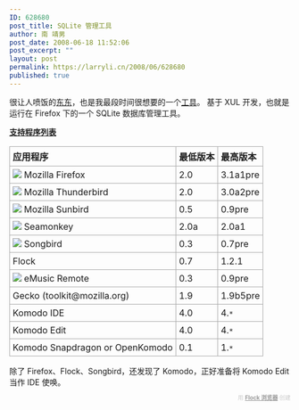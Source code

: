 ```yaml
---
ID: 628680
post_title: SQLite 管理工具
author: 南 靖男
post_date: 2008-06-18 11:52:06
post_excerpt: ""
layout: post
permalink: https://larryli.cn/2008/06/628680
published: true
---
```

很让人喷饭的<a href="http://code.google.com/p/sqlite-manager/">东东</a>，也是我最段时间很想要的一个<a href="https://addons.mozilla.org/zh-CN/firefox/addon/5817">工具</a>。
基于 XUL 开发，也就是运行在 Firefox 下的一个 SQLite 数据库管理工具。

<a href="http://code.google.com/p/sqlite-manager/wiki/SupportedApplications"><strong>支持程序列表</strong></a>
<table>
<tr>
<td style="border: 1px solid #aaaaaa; padding: 5px"><strong>应用程序</strong></td>
<td style="border: 1px solid #aaaaaa; padding: 5px"><strong>最低版本</strong></td>
<td style="border: 1px solid #aaaaaa; padding: 5px"><strong>最高版本</strong></td>
</tr>
<tr>
<td style="border: 1px solid #aaaaaa; padding: 5px"><img src="http://sqlite-manager.googlecode.com/files/firefox.png" /> Mozilla Firefox</td>
<td style="border: 1px solid #aaaaaa; padding: 5px">2.0</td>
<td style="border: 1px solid #aaaaaa; padding: 5px">3.1a1pre</td>
</tr>
<tr>
<td style="border: 1px solid #aaaaaa; padding: 5px"><img src="http://sqlite-manager.googlecode.com/files/thunderbird.png" /> Mozilla Thunderbird</td>
<td style="border: 1px solid #aaaaaa; padding: 5px">2.0</td>
<td style="border: 1px solid #aaaaaa; padding: 5px">3.0a2pre</td>
</tr>
<tr>
<td style="border: 1px solid #aaaaaa; padding: 5px"><img src="http://sqlite-manager.googlecode.com/files/sunbird.png" /> Mozilla Sunbird</td>
<td style="border: 1px solid #aaaaaa; padding: 5px">0.5</td>
<td style="border: 1px solid #aaaaaa; padding: 5px">0.9pre</td>
</tr>
<tr>
<td style="border: 1px solid #aaaaaa; padding: 5px"><img src="http://sqlite-manager.googlecode.com/files/seamonkey.png" /> Seamonkey</td>
<td style="border: 1px solid #aaaaaa; padding: 5px">2.0a</td>
<td style="border: 1px solid #aaaaaa; padding: 5px">2.0a1</td>
</tr>
<tr>
<td style="border: 1px solid #aaaaaa; padding: 5px"><img src="http://sqlite-manager.googlecode.com/files/songbird.png" /> Songbird</td>
<td style="border: 1px solid #aaaaaa; padding: 5px">0.3</td>
<td style="border: 1px solid #aaaaaa; padding: 5px">0.7pre</td>
</tr>
<tr>
<td style="border: 1px solid #aaaaaa; padding: 5px">Flock</td>
<td style="border: 1px solid #aaaaaa; padding: 5px">0.7</td>
<td style="border: 1px solid #aaaaaa; padding: 5px">1.2.1</td>
</tr>
<tr>
<td style="border: 1px solid #aaaaaa; padding: 5px"><img src="http://sqlite-manager.googlecode.com/files/emusic.png" /> eMusic Remote</td>
<td style="border: 1px solid #aaaaaa; padding: 5px">0.3</td>
<td style="border: 1px solid #aaaaaa; padding: 5px">0.9pre</td>
</tr>
<tr>
<td style="border: 1px solid #aaaaaa; padding: 5px">Gecko (toolkit@mozilla.org)</td>
<td style="border: 1px solid #aaaaaa; padding: 5px">1.9</td>
<td style="border: 1px solid #aaaaaa; padding: 5px">1.9b5pre</td>
</tr>
<tr>
<td style="border: 1px solid #aaaaaa; padding: 5px">Komodo IDE</td>
<td style="border: 1px solid #aaaaaa; padding: 5px">4.0</td>
<td style="border: 1px solid #aaaaaa; padding: 5px">4.<tt>*</tt></td>
</tr>
<tr>
<td style="border: 1px solid #aaaaaa; padding: 5px">Komodo Edit</td>
<td style="border: 1px solid #aaaaaa; padding: 5px">4.0</td>
<td style="border: 1px solid #aaaaaa; padding: 5px">4.<tt>*</tt></td>
</tr>
<tr>
<td style="border: 1px solid #aaaaaa; padding: 5px">Komodo Snapdragon or OpenKomodo</td>
<td style="border: 1px solid #aaaaaa; padding: 5px">0.1</td>
<td style="border: 1px solid #aaaaaa; padding: 5px">1.<tt>*</tt></td>
</tr>
</table>
除了 Firefox、Flock、Songbird，还发现了 Komodo，正好准备将 Komodo Edit 当作 IDE 使唤。
<p class="flockcredit" style="text-align: right; color: #cccccc; font-size: x-small">用 <a href="http://www.flock.com/blogged-with-flock" style="color: #999999; font-weight: bold" target="_new" title="Flock Browser">Flock 浏览器</a> 创建</p>